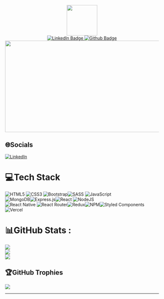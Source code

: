 
<div id="header" align="center">
  <img src="https://media.giphy.com/media/xUPGcy1SP080IEoMkE/giphy.gif" width="100"/>
</div>

<div id="badges" align='center'>
  <a href="your-linkedin-URL">
    <img src="https://img.shields.io/badge/LinkedIn-blue?style=for-the-badge&logo=linkedin&logoColor=white" alt="LinkedIn Badge"/>
  </a>
  <a href="your-youtube-URL">
    <img src="https://img.shields.io/badge/Github-black?style=for-the-badge&logo=github&logoColor=white" alt="Github Badge"/>
  </a>
</div>

<div id='badges' align='center'>
  <img src="https://komarev.com/ghpvc/?username=leedd87&style=flat-square&color=blue" alt=""/> 
</div>

<div align="center">
  <img src="https://c.tenor.com/NOYF3f82b_gAAAAC/programmer.gif" width="600" height="300"/>
</div>



## 🌐Socials
[![LinkedIn](https://img.shields.io/badge/LinkedIn-%230077B5.svg?logo=linkedin&logoColor=white)](https://linkedin.com/in/https://www.linkedin.com/in/david-lee-full-stack-dev/) 

# 💻Tech Stack
![HTML5](https://img.shields.io/badge/html5-%23E34F26.svg?style=for-the-badge&logo=html5&logoColor=white) ![CSS3](https://img.shields.io/badge/css3-%231572B6.svg?style=for-the-badge&logo=css3&logoColor=white) ![Bootstrap](https://img.shields.io/badge/bootstrap-%23563D7C.svg?style=for-the-badge&logo=bootstrap&logoColor=white)![SASS](https://img.shields.io/badge/SASS-hotpink.svg?style=for-the-badge&logo=SASS&logoColor=white) ![JavaScript](https://img.shields.io/badge/javascript-%23323330.svg?style=for-the-badge&logo=javascript&logoColor=%23F7DF1E)<br/>
![MongoDB](https://img.shields.io/badge/MongoDB-%234ea94b.svg?style=for-the-badge&logo=mongodb&logoColor=white)![Express.js](https://img.shields.io/badge/express.js-%23404d59.svg?style=for-the-badge&logo=express&logoColor=%2361DAFB)![React](https://img.shields.io/badge/react-%2320232a.svg?style=for-the-badge&logo=react&logoColor=%2361DAFB)
 ![NodeJS](https://img.shields.io/badge/node.js-6DA55F?style=for-the-badge&logo=node.js&logoColor=white)<br/>
 ![React Native](https://img.shields.io/badge/react_native-%2320232a.svg?style=for-the-badge&logo=react&logoColor=%2361DAFB) ![React Router](https://img.shields.io/badge/React_Router-CA4245?style=for-the-badge&logo=react-router&logoColor=white)![Redux](https://img.shields.io/badge/redux-%23593d88.svg?style=for-the-badge&logo=redux&logoColor=white)![NPM](https://img.shields.io/badge/NPM-%23000000.svg?style=for-the-badge&logo=npm&logoColor=white)![Styled Components](https://img.shields.io/badge/styled--components-DB7093?style=for-the-badge&logo=styled-components&logoColor=white)![Vercel](https://img.shields.io/badge/vercel-%23000000.svg?style=for-the-badge&logo=vercel&logoColor=white)
# 📊GitHub Stats :

![](https://github-readme-stats.vercel.app/api?username=leedd87&theme=blueberry&hide_border=false&include_all_commits=false&count_private=false)<br/>
![](https://github-readme-streak-stats.herokuapp.com/?user=leedd87&theme=blueberry&hide_border=false)<br/>
![](https://github-readme-stats.vercel.app/api/top-langs/?username=leedd87&theme=blueberry&hide_border=false&include_all_commits=false&count_private=false&layout=compact)

## 🏆GitHub Trophies
![](https://github-profile-trophy.vercel.app/?username=leedd87&theme=algolia&no-frame=false&no-bg=false&margin-w=4)

---

